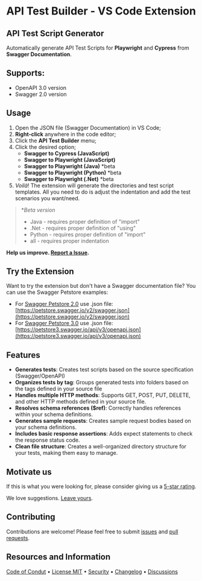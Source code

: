 
# API Test Builder - VS Code Extension

## API Test Script Generator

Automatically generate API Test Scripts for **Playwright** and **Cypress** from **Swagger Documentation**.

## Supports:

- OpenAPI 3.0 version
- Swagger 2.0 version

## Usage

1. Open the JSON file (Swagger Documentation) in VS Code;
2. **Right-click** anywhere in the code editor;
3. Click the **API Test Builder** menu;
4. Click the desired option;
    - **Swagger to Cypress (JavaScript)**
    - **Swagger to Playwright (JavaScript)**
    - **Swagger to Playwright (Java)**  \*beta
    - **Swagger to Playwright (Python)** \*beta
    - **Swagger to Playwright (.Net)** \*beta
5. *Voilà*! The extension will generate the directories and test script templates.
All you need to do is adjust the indentation and add the test scenarios you want/need.

> **Beta version*
> - Java - requires proper definition of "import"
> - .Net - requires proper definition of "using"
> - Python - requires proper definition of "import"
> - all - requires proper indentation

**Help us improve. [Report a Issue](https://github.com/marcelo-lourenco/api-test-builder/issues).**

## Try the Extension
Want to try the extension but don't have a Swagger documentation file?
You can use the Swagger Petstore examples:

 - For [Swagger Petstore 2.0](https://petstore.swagger.io/) use .json file: [https://petstore.swagger.io/v2/swagger.json](https://petstore.swagger.io/v2/swagger.json)
 - For [Swagger Petstore 3.0](https://petstore3.swagger.io/) use .json file: [https://petstore3.swagger.io/api/v3/openapi.json](https://petstore3.swagger.io/api/v3/openapi.json)

## Features

- **Generates tests**: Creates test scripts based on the source specification (Swagger/OpenAPI)
- **Organizes tests by tag**: Groups generated tests into folders based on the tags defined in your source file
- **Handles multiple HTTP methods**: Supports GET, POST, PUT, DELETE, and other HTTP methods defined in your source file.
- **Resolves schema references ($ref)**: Correctly handles references within your schema definitions.
- **Generates sample requests**: Creates sample request bodies based on your schema definitions.
- **Includes basic response assertions**: Adds expect statements to check the response status code.
- **Clean file structure**: Creates a well-organized directory structure for your tests, making them easy to manage.

## Motivate us

If this is what you were looking for, please consider giving us a [5-star rating](https://marketplace.visualstudio.com/items?itemName=mlourenco.api-test-builder&ssr=false#review-details).

We love suggestions. [Leave yours](https://github.com/marcelo-lourenco/api-test-builder/discussions/categories/ideas).

## Contributing

Contributions are welcome! Please feel free to submit [issues](https://github.com/marcelo-lourenco/api-test-builder/issues) and [pull requests](https://github.com/marcelo-lourenco/api-test-builder/fork).

## Resources and Information

[Code of Condut](https://github.com/marcelo-lourenco/api-test-builder?tab=coc-ov-file#readme) • [License MIT](https://github.com/marcelo-lourenco/api-test-builder?tab=MIT-1-ov-file#readme) • [Security](https://github.com/marcelo-lourenco/api-test-builder/security) • [Changelog](https://github.com/marcelo-lourenco/api-test-builder/blob/master/CHANGELOG.md) • [Discussions](https://github.com/marcelo-lourenco/api-test-builder/discussions)

